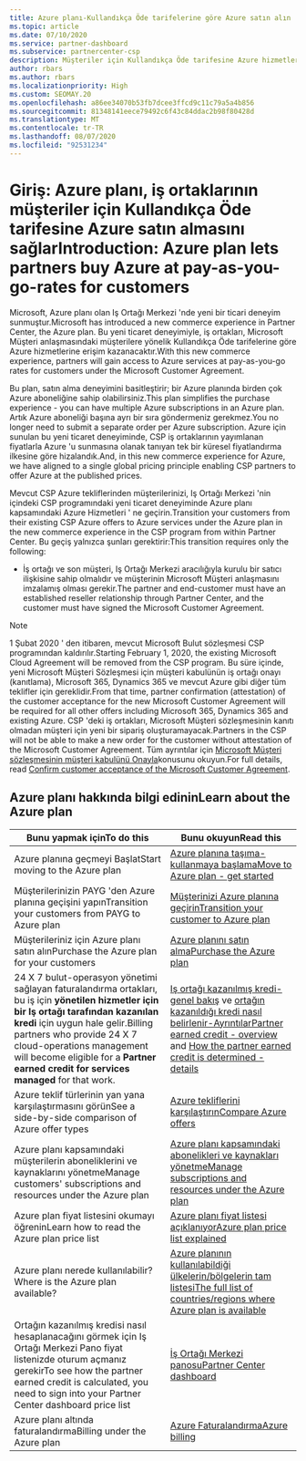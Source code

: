```yaml
---
title: Azure planı-Kullandıkça Öde tarifelerine göre Azure satın alın
ms.topic: article
ms.date: 07/10/2020
ms.service: partner-dashboard
ms.subservice: partnercenter-csp
description: Müşteriler için Kullandıkça Öde tarifesine Azure hizmetleri satın almak üzere Azure plan ticari deneyimi hakkında bilgi edinin. Yeni güvenlik gereksinimleri de hakkında bilgi edinin.
author: rbars
ms.author: rbars
ms.localizationpriority: High
ms.custom: SEOMAY.20
ms.openlocfilehash: a86ee34070b53fb7dcee3ffcd9c11c79a5a4b856
ms.sourcegitcommit: 81348141eece79492c6f43c84ddac2b98f80428d
ms.translationtype: MT
ms.contentlocale: tr-TR
ms.lasthandoff: 08/07/2020
ms.locfileid: "92531234"
---
```

# <a name="introduction-azure-plan-lets-partners-buy-azure-at-pay-as-you-go-rates-for-customers"></a><span data-ttu-id="82049-104">Giriş: Azure planı, iş ortaklarının müşteriler için Kullandıkça Öde tarifesine Azure satın almasını sağlar</span><span class="sxs-lookup"><span data-stu-id="82049-104">Introduction: Azure plan lets partners buy Azure at pay-as-you-go-rates for customers</span></span>

<span data-ttu-id="82049-105">Microsoft, Azure planı olan Iş Ortağı Merkezi 'nde yeni bir ticari deneyim sunmuştur.</span><span class="sxs-lookup"><span data-stu-id="82049-105">Microsoft has introduced a new commerce experience in Partner Center, the Azure plan.</span></span>  <span data-ttu-id="82049-106">Bu yeni ticaret deneyimiyle, iş ortakları, Microsoft Müşteri anlaşmasındaki müşterilere yönelik Kullandıkça Öde tarifelerine göre Azure hizmetlerine erişim kazanacaktır.</span><span class="sxs-lookup"><span data-stu-id="82049-106">With this new commerce experience, partners will gain access to Azure services at pay-as-you-go rates for customers under the Microsoft Customer Agreement.</span></span>

<span data-ttu-id="82049-107">Bu plan, satın alma deneyimini basitleştirir; bir Azure planında birden çok Azure aboneliğine sahip olabilirsiniz.</span><span class="sxs-lookup"><span data-stu-id="82049-107">This plan simplifies the purchase experience - you can have multiple Azure subscriptions in an Azure plan.</span></span> <span data-ttu-id="82049-108">Artık Azure aboneliği başına ayrı bir sıra göndermeniz gerekmez.</span><span class="sxs-lookup"><span data-stu-id="82049-108">You no longer need to submit a separate order per Azure subscription.</span></span> <span data-ttu-id="82049-109">Azure için sunulan bu yeni ticaret deneyiminde, CSP iş ortaklarının yayımlanan fiyatlarla Azure 'u sunmasına olanak tanıyan tek bir küresel fiyatlandırma ilkesine göre hizalandık.</span><span class="sxs-lookup"><span data-stu-id="82049-109">And, in this new commerce experience for Azure, we have aligned to a single global pricing principle enabling CSP partners to offer Azure at the published prices.</span></span>

<span data-ttu-id="82049-110">Mevcut CSP Azure tekliflerinden müşterilerinizi, Iş Ortağı Merkezi 'nin içindeki CSP programındaki yeni ticaret deneyiminde Azure planı kapsamındaki Azure Hizmetleri ' ne geçirin.</span><span class="sxs-lookup"><span data-stu-id="82049-110">Transition your customers from their existing CSP Azure offers to Azure services under the Azure plan in the new commerce experience in the CSP program from within Partner Center.</span></span> <span data-ttu-id="82049-111">Bu geçiş yalnızca şunları gerektirir:</span><span class="sxs-lookup"><span data-stu-id="82049-111">This transition requires only the following:</span></span>

- <span data-ttu-id="82049-112">İş ortağı ve son müşteri, Iş Ortağı Merkezi aracılığıyla kurulu bir satıcı ilişkisine sahip olmalıdır ve müşterinin Microsoft Müşteri anlaşmasını imzalamış olması gerekir.</span><span class="sxs-lookup"><span data-stu-id="82049-112">The partner and end-customer must have an established reseller relationship through Partner Center, and the customer must have signed the Microsoft Customer Agreement.</span></span>

>[!Note]
><span data-ttu-id="82049-113">1 Şubat 2020 ' den itibaren, mevcut Microsoft Bulut sözleşmesi CSP programından kaldırılır.</span><span class="sxs-lookup"><span data-stu-id="82049-113">Starting February 1, 2020, the existing Microsoft Cloud Agreement will be removed from the CSP program.</span></span> <span data-ttu-id="82049-114">Bu süre içinde, yeni Microsoft Müşteri Sözleşmesi için müşteri kabulünün iş ortağı onayı (kanıtlama), Microsoft 365, Dynamics 365 ve mevcut Azure gibi diğer tüm teklifler için gereklidir.</span><span class="sxs-lookup"><span data-stu-id="82049-114">From that time, partner confirmation (attestation) of the customer acceptance for the new Microsoft Customer Agreement will be required for all other offers including Microsoft 365, Dynamics 365 and existing Azure.</span></span> <span data-ttu-id="82049-115">CSP 'deki iş ortakları, Microsoft Müşteri sözleşmesinin kanıtı olmadan müşteri için yeni bir sipariş oluşturamayacak.</span><span class="sxs-lookup"><span data-stu-id="82049-115">Partners in the CSP will not be able to make a new order for the customer without attestation of the Microsoft Customer Agreement.</span></span> <span data-ttu-id="82049-116">Tüm ayrıntılar için [Microsoft Müşteri sözleşmesinin müşteri kabulünü Onayla](confirm-customer-agreement.md)konusunu okuyun.</span><span class="sxs-lookup"><span data-stu-id="82049-116">For full details, read [Confirm customer acceptance of the Microsoft Customer Agreement](confirm-customer-agreement.md).</span></span>


## <a name="learn-about-the-azure-plan"></a><span data-ttu-id="82049-117">Azure planı hakkında bilgi edinin</span><span class="sxs-lookup"><span data-stu-id="82049-117">Learn about the Azure plan</span></span>

|<span data-ttu-id="82049-118">**Bunu yapmak için**</span><span class="sxs-lookup"><span data-stu-id="82049-118">**To do this**</span></span>   |<span data-ttu-id="82049-119">**Bunu okuyun**</span><span class="sxs-lookup"><span data-stu-id="82049-119">**Read this**</span></span>   |
|------------------|---------------------|
|<span data-ttu-id="82049-120">Azure planına geçmeyi Başlat</span><span class="sxs-lookup"><span data-stu-id="82049-120">Start moving to the Azure plan</span></span>|[<span data-ttu-id="82049-121">Azure planına taşıma-kullanmaya başlama</span><span class="sxs-lookup"><span data-stu-id="82049-121">Move to Azure plan - get started</span></span>](azure-plan-get-started.md)
|<span data-ttu-id="82049-122">Müşterilerinizin PAYG 'den Azure planına geçişini yapın</span><span class="sxs-lookup"><span data-stu-id="82049-122">Transition your customers from PAYG to Azure plan</span></span>|[<span data-ttu-id="82049-123">Müşterinizi Azure planına geçirin</span><span class="sxs-lookup"><span data-stu-id="82049-123">Transition your customer to Azure plan</span></span>](azure-plan-transition.md)|
|<span data-ttu-id="82049-124">Müşterileriniz için Azure planı satın alın</span><span class="sxs-lookup"><span data-stu-id="82049-124">Purchase the Azure plan for your customers</span></span>|[<span data-ttu-id="82049-125">Azure planını satın alma</span><span class="sxs-lookup"><span data-stu-id="82049-125">Purchase the Azure plan</span></span>](purchase-azure-plan.md)|
|<span data-ttu-id="82049-126">24 X 7 bulut-operasyon yönetimi sağlayan faturalandırma ortakları, bu iş için **yönetilen hizmetler için bir Iş ortağı tarafından kazanılan kredi** için uygun hale gelir.</span><span class="sxs-lookup"><span data-stu-id="82049-126">Billing partners who provide 24 X 7 cloud-operations management will become eligible for a **Partner earned credit for services managed** for that work.</span></span>|<span data-ttu-id="82049-127">[Iş ortağı kazanılmış kredi-genel bakış](partner-earned-credit.md) ve [ortağın kazanıldığı kredi nasıl belirlenir-Ayrıntılar](partner-earned-credit-explanation.md)</span><span class="sxs-lookup"><span data-stu-id="82049-127">[Partner earned credit - overview](partner-earned-credit.md) and [How the partner earned credit is determined - details](partner-earned-credit-explanation.md)</span></span>|
|<span data-ttu-id="82049-128">Azure teklif türlerinin yan yana karşılaştırmasını görün</span><span class="sxs-lookup"><span data-stu-id="82049-128">See a side-by-side comparison of Azure offer types</span></span>|[<span data-ttu-id="82049-129">Azure tekliflerini karşılaştırın</span><span class="sxs-lookup"><span data-stu-id="82049-129">Compare Azure offers</span></span>](compare-azure-offers.md)|
|<span data-ttu-id="82049-130">Azure planı kapsamındaki müşterilerin aboneliklerini ve kaynaklarını yönetme</span><span class="sxs-lookup"><span data-stu-id="82049-130">Manage customers' subscriptions and resources under the Azure plan</span></span>|[<span data-ttu-id="82049-131">Azure planı kapsamındaki abonelikleri ve kaynakları yönetme</span><span class="sxs-lookup"><span data-stu-id="82049-131">Manage subscriptions and resources under the Azure plan</span></span>](azure-plan-manage.md)|
|<span data-ttu-id="82049-132">Azure plan fiyat listesini okumayı öğrenin</span><span class="sxs-lookup"><span data-stu-id="82049-132">Learn how to read the Azure plan price list</span></span>   |[<span data-ttu-id="82049-133">Azure planı fiyat listesi açıklanıyor</span><span class="sxs-lookup"><span data-stu-id="82049-133">Azure plan price list explained</span></span>](azure-plan-price-list.md)|
|<span data-ttu-id="82049-134">Azure planı nerede kullanılabilir?</span><span class="sxs-lookup"><span data-stu-id="82049-134">Where is the Azure plan available?</span></span>|[<span data-ttu-id="82049-135">Azure planının kullanılabildiği ülkelerin/bölgelerin tam listesi</span><span class="sxs-lookup"><span data-stu-id="82049-135">The full list of countries/regions where Azure plan is available</span></span>](https://query.prod.cms.rt.microsoft.com/cms/api/am/binary/RE3QN0x)
|<span data-ttu-id="82049-136">Ortağın kazanılmış kredisi nasıl hesaplanacağını görmek için Iş Ortağı Merkezi Pano fiyat listenizde oturum açmanız gerekir</span><span class="sxs-lookup"><span data-stu-id="82049-136">To see how the partner earned credit is calculated, you need to sign into your Partner Center dashboard price list</span></span>|[<span data-ttu-id="82049-137">İş Ortağı Merkezi panosu</span><span class="sxs-lookup"><span data-stu-id="82049-137">Partner Center dashboard</span></span>](https://partner.microsoft.com/dashboard/home)|
|<span data-ttu-id="82049-138">Azure planı altında faturalandırma</span><span class="sxs-lookup"><span data-stu-id="82049-138">Billing under the Azure plan</span></span>|[<span data-ttu-id="82049-139">Azure Faturalandırma</span><span class="sxs-lookup"><span data-stu-id="82049-139">Azure billing</span></span>](azure-plan-billing.md)|